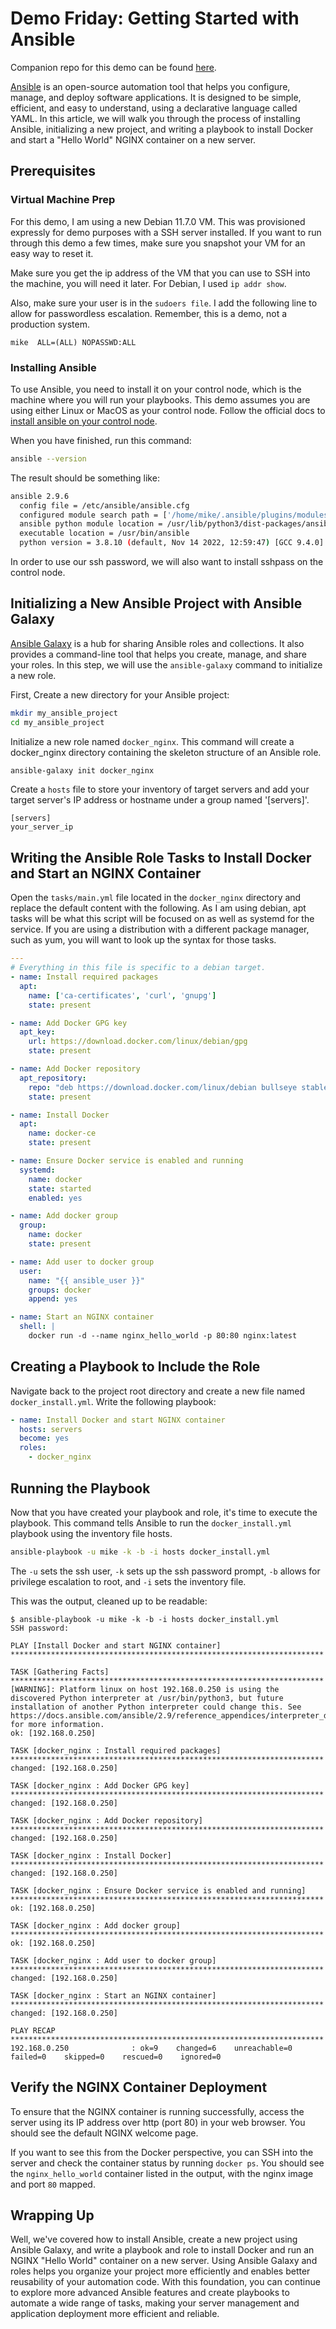 # Demo Friday: Getting Started with Ansible

Companion repo for this demo can be found [here](https://github.com/LoganAvatar/ansible_demo).

[Ansible](https://www.ansible.com/) is an open-source automation tool that helps you configure, manage, and deploy software applications. It is designed to be simple, efficient, and easy to understand, using a declarative language called YAML. In this article, we will walk you through the process of installing Ansible, initializing a new project, and writing a playbook to install Docker and start a "Hello World" NGINX container on a new server.

## Prerequisites

### Virtual Machine Prep

For this demo, I am using a new Debian 11.7.0 VM. This was provisioned expressly for demo purposes with a SSH server installed. If you want to run through this demo a few times, make sure you snapshot your VM for an easy way to reset it.

Make sure you get the ip address of the VM that you can use to SSH into the machine, you will need it later. For Debian, I used `ip addr show`.

Also, make sure your user is in the `sudoers file`. I add the following line to allow for passwordless escalation. Remember, this is a demo, not a production system.

```text
mike  ALL=(ALL) NOPASSWD:ALL
```

### Installing Ansible

To use Ansible, you need to install it on your control node, which is the machine where you will run your playbooks. This demo assumes you are using either Linux or MacOS as your control node. Follow the official docs to [install ansible on your control node](https://docs.ansible.com/ansible/latest/installation_guide/intro_installation.html).

When you have finished, run this command:

```bash
ansible --version
```

The result should be something like:

```bash
ansible 2.9.6
  config file = /etc/ansible/ansible.cfg
  configured module search path = ['/home/mike/.ansible/plugins/modules', '/usr/share/ansible/plugins/modules']
  ansible python module location = /usr/lib/python3/dist-packages/ansible
  executable location = /usr/bin/ansible
  python version = 3.8.10 (default, Nov 14 2022, 12:59:47) [GCC 9.4.0]
```

In order to use our ssh password, we will also want to install sshpass on the control node.

## Initializing a New Ansible Project with Ansible Galaxy

[Ansible Galaxy](https://galaxy.ansible.com/) is a hub for sharing Ansible roles and collections. It also provides a command-line tool that helps you create, manage, and share your roles. In this step, we will use the `ansible-galaxy` command to initialize a new role.

First, Create a new directory for your Ansible project:

```bash
mkdir my_ansible_project
cd my_ansible_project
```

Initialize a new role named `docker_nginx`. This command will create a docker_nginx directory containing the skeleton structure of an Ansible role.

```bash
ansible-galaxy init docker_nginx
```

Create a `hosts` file to store your inventory of target servers and add your target server's IP address or hostname under a group named '[servers]'.

```text
[servers]
your_server_ip
```

## Writing the Ansible Role Tasks to Install Docker and Start an NGINX Container

Open the `tasks/main.yml` file located in the `docker_nginx` directory and replace the default content with the following. As I am using debian, apt tasks will be what this script will be focused on as well as systemd for the service. If you are using a distribution with a different package manager, such as yum, you will want to look up the syntax for those tasks.

```yaml
---
# Everything in this file is specific to a debian target.
- name: Install required packages
  apt:
    name: ['ca-certificates', 'curl', 'gnupg']
    state: present

- name: Add Docker GPG key
  apt_key:
    url: https://download.docker.com/linux/debian/gpg
    state: present

- name: Add Docker repository
  apt_repository:
    repo: "deb https://download.docker.com/linux/debian bullseye stable"
    state: present

- name: Install Docker
  apt:
    name: docker-ce
    state: present

- name: Ensure Docker service is enabled and running
  systemd:
    name: docker
    state: started
    enabled: yes

- name: Add docker group
  group:
    name: docker
    state: present

- name: Add user to docker group
  user:
    name: "{{ ansible_user }}"
    groups: docker
    append: yes

- name: Start an NGINX container
  shell: |
    docker run -d --name nginx_hello_world -p 80:80 nginx:latest
```

## Creating a Playbook to Include the Role

Navigate back to the project root directory and create a new file named `docker_install.yml`. Write the following playbook:

```yaml
- name: Install Docker and start NGINX container
  hosts: servers 
  become: yes 
  roles:
    - docker_nginx
```

## Running the Playbook
Now that you have created your playbook and role, it's time to execute the playbook. This command tells Ansible to run the `docker_install.yml` playbook using the inventory file hosts.

```bash
ansible-playbook -u mike -k -b -i hosts docker_install.yml
```

The `-u` sets the ssh user, `-k` sets up the ssh password prompt, `-b` allows for privilege escalation to root, and `-i` sets the inventory file.

This was the output, cleaned up to be readable:

```text
$ ansible-playbook -u mike -k -b -i hosts docker_install.yml
SSH password: 

PLAY [Install Docker and start NGINX container] **********************************************************************

TASK [Gathering Facts] **********************************************************************
[WARNING]: Platform linux on host 192.168.0.250 is using the discovered Python interpreter at /usr/bin/python3, but future installation of another Python interpreter could change this. See https://docs.ansible.com/ansible/2.9/reference_appendices/interpreter_discovery.html for more information.
ok: [192.168.0.250]

TASK [docker_nginx : Install required packages] **********************************************************************
changed: [192.168.0.250]

TASK [docker_nginx : Add Docker GPG key] **********************************************************************
changed: [192.168.0.250]

TASK [docker_nginx : Add Docker repository] **********************************************************************
changed: [192.168.0.250]

TASK [docker_nginx : Install Docker] **********************************************************************
changed: [192.168.0.250]

TASK [docker_nginx : Ensure Docker service is enabled and running] **********************************************************************
ok: [192.168.0.250]

TASK [docker_nginx : Add docker group] **********************************************************************
ok: [192.168.0.250]

TASK [docker_nginx : Add user to docker group] **********************************************************************
changed: [192.168.0.250]

TASK [docker_nginx : Start an NGINX container] **********************************************************************
changed: [192.168.0.250]

PLAY RECAP **********************************************************************
192.168.0.250              : ok=9    changed=6    unreachable=0    failed=0    skipped=0    rescued=0    ignored=0  
```

## Verify the NGINX Container Deployment

To ensure that the NGINX container is running successfully, access the server using its IP address over http (port 80) in your web browser. You should see the default NGINX welcome page.

If you want to see this from the Docker perspective, you can SSH into the server and check the container status by running `docker ps`. You should see the `nginx_hello_world` container listed in the output, with the nginx image and port `80` mapped.

## Wrapping Up

Well, we've covered how to install Ansible, create a new project using Ansible Galaxy, and write a playbook and role to install Docker and run an NGINX "Hello World" container on a new server. Using Ansible Galaxy and roles helps you organize your project more efficiently and enables better reusability of your automation code. With this foundation, you can continue to explore more advanced Ansible features and create playbooks to automate a wide range of tasks, making your server management and application deployment more efficient and reliable.